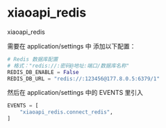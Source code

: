 # xiaoapi_redis
xiaoapi_redis


需要在 application/settings 中 添加以下配置：
```python
# Redis 数据库配置
# 格式："redis://:密码@地址:端口/数据库名称"
REDIS_DB_ENABLE = False
REDIS_DB_URL = "redis://:123456@177.8.0.5:6379/1"
```

然后在 application/settings 中的 EVENTS 里引入 
```python
EVENTS = [
    "xiaoapi_redis.connect_redis",
]
```